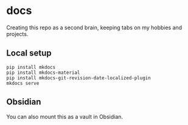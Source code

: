 # docs

Creating this repo as a second brain, keeping tabs on my hobbies and projects.

## Local setup

```
pip install mkdocs
pip install mkdocs-material
pip install mkdocs-git-revision-date-localized-plugin
mkdocs serve
```

## Obsidian

You can also mount this as a vault in Obsidian.

```

```
